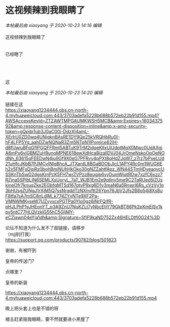 # 这视频辣到我眼睛了


<i class="pstatus"> 本帖最后由 xiaoyang 于 2020-10-23 14:16 编辑 </i><br />
<br />
这视频辣到我眼睛了<br />
<br />
<br />
已经瞎了<br />
<br />
<br />
<img src="static/image/smiley/yct/009.gif" smilieid="44" border="0" alt="" /> <br />
<br />
<br />
这

<i class="pstatus"> 本帖最后由 xiaoyang 于 2020-10-23 14:20 编辑 </i><br />
<br />
链接在这<br />
https://xiaoyang1234444.obs.cn-north-4.myhuaweicloud.com:443/3703adefa5228b688b572eb22b91d155.mp4?AWSAccessKeyId=ZTZAWTMPGAUMKWSH5MCB&amp;Expires=1603437592&amp;response-content-disposition=inline&amp;x-amz-security-token=gQpjbi1ub3J0aC00i-DdzXI4amL-XErhU0ZD0wq4UNigknBAsRE1DY9Qe25kVRQHbRu0I-hF4LFP5Yq_aahDZwNQNaR3Zm5NTpN1IPomIce62iH-d8fUwiuBFpGflPGQFFRmI5ABTuK9TrM2idqeKlIxUiUdptMqX0Mwc0UdAXgjA6mPx6vlGBMZuH9unoMPNE618ewXdHcaBjzallDVJ04JrOmeNskoOpOeNOdNh_63615qFEEDwN4ju9Gf9X0eG7PFRvy4pPXt8qHdZJgW7_z7rz7bPxeLUd21uHfcJKbB7PJMCvINIgBhcA_JTXardL8BGaBDObJIcL1APY4Rc0m1WUG6Eh2x5FMFsDipRz0bohBmiNUhHkOko30gNZZahtfApz_WN44STmHDyeaoycUSSKnTbSwD2dgsKmPcK5FH7wrZVPzz8eugjp6vyDumWjqtRDw7xzfC6xzz7RZjna5SPlbLIN6SEMLXsUoryL_7aT_WJB1Em2e9qtlny5me9C2TaRUed5lZUskineOfr7knuqZke2EGbfqMTSd167qtyP9xg6D1y3maN6a5Rnwrl6Rs_cVzVy1q3bHUsgZUNgJ1rXiM5Q7ssNrqddTzNXnyftt26Ypn76JbV2Jfs2B8q54i8Xs8uF8tfa7sA7mSC8nLdIM_k774ZYvNTe9XF2Pa-VMNWMKyseW7UZvyxcxPGTPa0YIo0gz6iNrFQifR-pHJLPhP1vJHEonYT_p3A9ZnU7NuKZLt7yNbcEtjY79GkBT86Pk2pKmElSy1kpv5ntC77HLQVzklG55hC5GljMY-eCZjawn04eYja1dh&amp;Signature=SfIF9kaND752Zx46HELDtfl0G24%3D

论坛不知道为什么发不了超链接，请移步<br />
（mjj别打我）<br />
<img src="static/image/smiley/yct/010.gif" smilieid="41" border="0" alt="" /><br />
https://support.qq.com/products/90782/blog/501823

谢谢，有被吓到

皇帝的传送门?

<img src="static/image/smiley/default/mad.gif" smilieid="11" border="0" alt="" /><img src="static/image/smiley/default/shocked.gif" smilieid="6" border="0" alt="" /><br />
点哪里？

<img src="static/image/smiley/default/lol.gif" smilieid="12" border="0" alt="" />皇帝的新装

https://xiaoyang1234444.obs.cn-north-4.myhuaweicloud.com:443/3703adefa5228b688b572eb22b91d155.mp4

<img src="static/image/smiley/yct/022.gif" smilieid="42" border="0" alt="" />晚上把头套上也是不错的呀<img id="aimg_QxxDM" onclick="zoom(this, this.src, 0, 0, 0)" class="zoom" src="https://cdn.jsdelivr.net/gh/hishis/forum-master/public/images/patch.gif" onmouseover="img_onmouseoverfunc(this)" onload="thumbImg(this)" border="0" alt="" />

楼主赶紧赔我眼睛，要不然就要进小黑屋了
